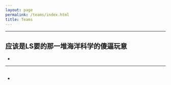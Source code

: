 ```yaml
---
layout: page
permalink: /teams/index.html
title: Teams
---
```



---


## 应该是LS要的那一堆海洋科学的傻逼玩意

- 
  <br>

---

## 

- 



<br>


